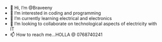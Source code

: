 - 👋 Hi, I’m @Braveeny
- 👀 I’m interested in coding and programming
- 🌱 I’m currently learning electrical and electronics
- 💞️ I’m looking to collaborate on technological aspects of electricity with IT
- 📫 How to reach me...HOLLA @ 0768740241

<!---
Braveeny/Braveeny is a ✨ special ✨ repository because its `README.md` (this file) appears on your GitHub profile.
You can click the Preview link to take a look at your changes.
--->
